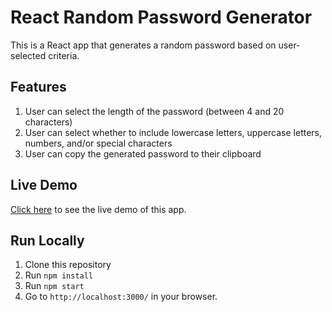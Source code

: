 # React Random Password Generator

This is a React app that generates a random password based on user-selected criteria.

## Features
1. User can select the length of the password (between 4 and 20 characters)
2. User can select whether to include lowercase letters, uppercase letters, numbers, and/or special characters
3. User can copy the generated password to their clipboard

## Live Demo
[Click here](https://mohitur-password.netlify.app/) to see the live demo of this app.

## Run Locally
1. Clone this repository
2. Run `npm install`
3. Run `npm start`
4. Go to `http://localhost:3000/` in your browser.